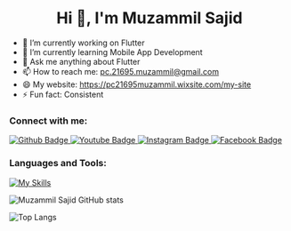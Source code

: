  <h1 align="center">Hi 👋, I'm Muzammil Sajid </h1>

- 🔭 I’m currently working on Flutter
- 🌱 I’m currently learning Mobile App Development
- 💬 Ask me anything about Flutter 
- 📫 How to reach me: pc.21695.muzammil@gmail.com
- 😄 My website: https://pc21695muzammil.wixsite.com/my-site
- ⚡ Fun fact: Consistent
  
### Connect with me:
<div id="badges">
  <a href="https://github.com/Muzammilsajid121">
    <img src="https://img.shields.io/badge/Github-white?style=for-the-badge&logo=Github&logoColor=black" alt="Github Badge"/>
  </a>
  <a href="https://www.youtube.com/channel/UCepavVInFV8NURnJ11RaQMw">
    <img src="https://img.shields.io/badge/YouTube-red?style=for-the-badge&logo=youtube&logoColor=white" alt="Youtube Badge"/>
  </a>
   <a href="https://www.instagram.com/muzammilsajid31/">
    <img src="https://img.shields.io/badge/Instagram-purple?style=for-the-badge&logo=instagram&logoColor=white" alt="Instagram Badge"/>
  </a>
   <a href="https://www.facebook.com/profile.php?id=100076411565686">
    <img src="https://img.shields.io/badge/Facebook-blue?style=for-the-badge&logo=facebook&logoColor=white" alt="Facebook Badge"/>
  </a>
</div>

### Languages and Tools:
[![My Skills](https://skillicons.dev/icons?i=flutter,dart,firebase,github,git,postman,figma,ai,wordpress&perline=5)](https://skillicons.dev)

![Muzammil Sajid GitHub stats](https://github-readme-stats.vercel.app/api?username=Muzammilsajid121&show_icons=true&theme=dark)

![Top Langs](https://github-readme-stats.vercel.app/api/top-langs/?username=Muzammilsajid121&theme=dark)


<br>

